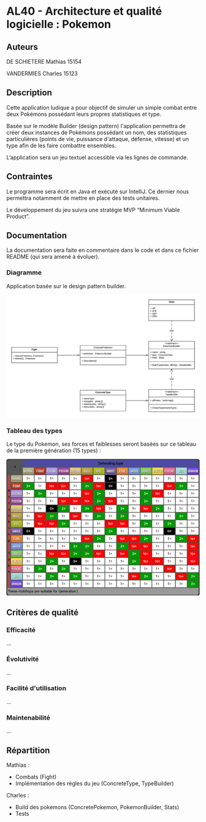 # AL40 - Architecture et qualité logicielle : Pokemon
## Auteurs 

DE SCHIETERE Mathias 15154 

VANDERMIES Charles 15123 

 

## Description 

Cette application ludique a pour objectif de simuler un simple combat entre deux Pokémons possédant leurs propres statistiques et type. 

Basée sur le modèle Builder (design pattern) l'application permettra de créer deux instances de Pokémons possédant un nom, des statistiques particulières (points de vie, puissance d'attaque, défense, vitesse) et un type afin de les faire combattre ensembles. 

L’application sera un jeu textuel accessible via les lignes de commande. 



## Contraintes 

Le programme sera écrit en Java et exécuté sur IntelliJ. Ce dernier nous permettra notamment de mettre en place des tests unitaires. 

Le développement du jeu suivra une stratégie MVP “Minimum Viable Product”. 

 

## Documentation 

La documentation sera faite en commentaire dans le code et dans ce fichier README (qui sera amené à évoluer). 

### Diagramme

Application basée sur le design pattern builder.

![alt text](https://github.com/CVandermies/Architecture_Pokemon/blob/master/docs/diagram.jpg?raw=true)

### Tableau des types

Le type du Pokemon, ses forces et faiblesses seront basées sur ce tableau de la première génération (15 types) :

![alt text](https://github.com/CVandermies/Architecture_Pokemon/blob/master/docs/TypeAffinities.png?raw=true)

## Critères de qualité 

### Efficacité 

... 

 

### Évolutivité 

... 

 

### Facilité d'utilisation 

... 

 

### Maintenabilité 

… 

 

## Répartition 

Mathias :  
- Combats (Fight)
- Implémentation des règles du jeu (ConcreteType, TypeBuilder)

Charles :  
- Build des pokemons (ConcretePokemon, PokemonBuilder, Stats)
- Tests

 

 

 

